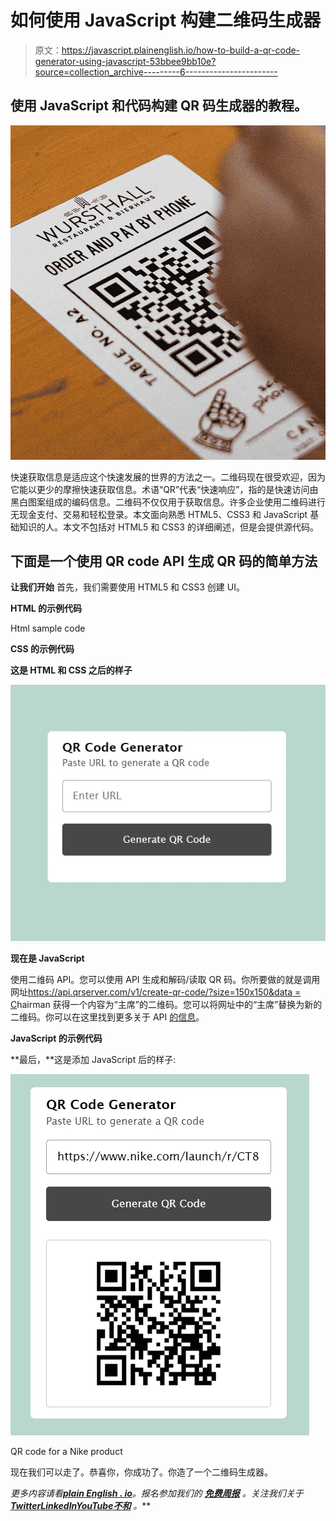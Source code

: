 # 如何使用 JavaScript 构建二维码生成器

> 原文：<https://javascript.plainenglish.io/how-to-build-a-qr-code-generator-using-javascript-53bbee9bb10e?source=collection_archive---------6----------------------->

## 使用 JavaScript 和代码构建 QR 码生成器的教程。

![](img/f5d1e6abb4df101b227842291744eeec.png)

快速获取信息是适应这个快速发展的世界的方法之一。二维码现在很受欢迎，因为它能以更少的摩擦快速获取信息。术语“QR”代表“快速响应”，指的是快速访问由黑白图案组成的编码信息。二维码不仅仅用于获取信息。许多企业使用二维码进行无现金支付、交易和轻松登录。本文面向熟悉 HTML5、CSS3 和 JavaScript 基础知识的人。本文不包括对 HTML5 和 CSS3 的详细阐述，但是会提供源代码。

## 下面是一个使用 QR code API 生成 QR 码的简单方法

**让我们开始**
首先，我们需要使用 HTML5 和 CSS3 创建 UI。

**HTML 的示例代码**

Html sample code

**CSS 的示例代码**

**这是 HTML 和 CSS 之后的样子**

![](img/c370599a11fd3efab95e03f52442c722.png)

**现在是 JavaScript**

使用二维码 API。您可以使用 API 生成和解码/读取 QR 码。你所要做的就是调用网址[https://api.qrserver.com/v1/create-qr-code/?size=150x150&data = C](https://api.qrserver.com/v1/create-qr-code/?size=150x150&data=Example)hairman 获得一个内容为“主席”的二维码。您可以将网址中的“主席”替换为新的二维码。你可以在这里找到更多关于 API [的信息](https://goqr.me/api/)。

**JavaScript 的示例代码**

**最后，**这是添加 JavaScript 后的样子:

![](img/77bfba42577525d0bf5ee8338abd8012.png)

QR code for a Nike product

现在我们可以走了。恭喜你，你成功了。你造了一个二维码生成器。

*更多内容请看*[***plain English . io***](https://plainenglish.io/)*。报名参加我们的* [***免费周报***](http://newsletter.plainenglish.io/) *。关注我们关于*[***Twitter***](https://twitter.com/inPlainEngHQ)[***LinkedIn***](https://www.linkedin.com/company/inplainenglish/)*[***YouTube***](https://www.youtube.com/channel/UCtipWUghju290NWcn8jhyAw)*[***不和***](https://discord.gg/GtDtUAvyhW) *。***